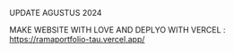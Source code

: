 UPDATE AGUSTUS 2024

MAKE WEBSITE WITH LOVE AND DEPLYO WITH VERCEL :  https://ramaportfolio-tau.vercel.app/
